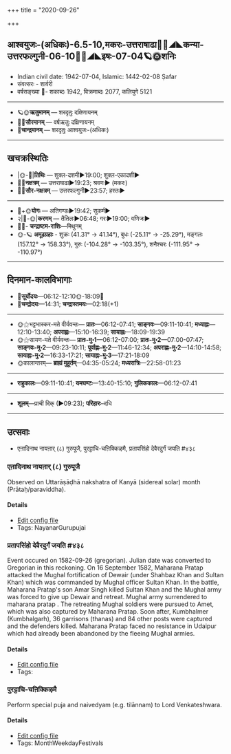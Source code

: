 +++
title = "2020-09-26"

+++
## आश्वयुजः-(अधिकः)-6.5-10,मकरः-उत्तराषाढा🌛🌌◢◣कन्या-उत्तरफल्गुनी-06-10🌌🌞◢◣इषः-07-04🪐🌞शनिः
- Indian civil date: 1942-07-04, Islamic: 1442-02-08 Ṣafar
- संवत्सरः - शार्वरी
- वर्षसङ्ख्या 🌛- शकाब्दः 1942, विक्रमाब्दः 2077, कलियुगे 5121
___________________
- 🪐🌞**ऋतुमानम्** — शरदृतुः दक्षिणायनम्
- 🌌🌞**सौरमानम्** — वर्षऋतुः दक्षिणायनम्
- 🌛**चान्द्रमानम्** — शरदृतुः आश्वयुजः-(अधिकः)
___________________


## खचक्रस्थितिः
- |🌞-🌛|**तिथिः** — शुक्ल-दशमी►19:00; शुक्ल-एकादशी►  
- 🌌🌛**नक्षत्रम्** — उत्तराषाढा►19:23; श्रवणः► (मकरः)  
- 🌌🌞**सौर-नक्षत्रम्** — उत्तरफल्गुनी►23:57; हस्तः►  
___________________
- 🌛+🌞**योगः** — अतिगण्डः►19:42; सुकर्म►  
- २|🌛-🌞|**करणम्** — तैतिलः►06:48; गरः►19:00; वणिजः►  
- 🌌🌛- **चन्द्राष्टम-राशिः**—मिथुनम्  
- 🌞-🪐 **अमूढग्रहाः** - शुक्रः (41.31° → 41.14°), बुधः (-25.11° → -25.29°), मङ्गलः (157.12° → 158.33°), गुरुः (-104.28° → -103.35°), शनैश्चरः (-111.95° → -110.97°)
___________________


## दिनमान-कालविभागाः
- 🌅**सूर्योदयः**—06:12-12:10🌞️-18:09🌇  
- 🌛**चन्द्रोदयः**—14:31; **चन्द्रास्तमयः**—02:18(+1)  
___________________
- 🌞⚝भट्टभास्कर-मते वीर्यवन्तः— **प्रातः**—06:12-07:41; **साङ्गवः**—09:11-10:41; **मध्याह्नः**—12:10-13:40; **अपराह्णः**—15:10-16:39; **सायाह्नः**—18:09-19:39  
- 🌞⚝सायण-मते वीर्यवन्तः— **प्रातः-मु॰1**—06:12-07:00; **प्रातः-मु॰2**—07:00-07:47; **साङ्गवः-मु॰2**—09:23-10:11; **पूर्वाह्णः-मु॰2**—11:46-12:34; **अपराह्णः-मु॰2**—14:10-14:58; **सायाह्नः-मु॰2**—16:33-17:21; **सायाह्नः-मु॰3**—17:21-18:09  
- 🌞कालान्तरम्— **ब्राह्मं मुहूर्तम्**—04:35-05:24; **मध्यरात्रिः**—22:58-01:23  
___________________
- **राहुकालः**—09:11-10:41; **यमघण्टः**—13:40-15:10; **गुलिककालः**—06:12-07:41  
___________________
- **शूलम्**—प्राची दिक् (►09:23); **परिहारः**–दधि  
___________________

## उत्सवाः
- एऩादिनाथ नायऩार् (८) गुरुपूजै, पुरट्टाचि-चऩिक्किऴमै, प्रतापसिंहो देवैरदुर्गं जयति #४३८
### एऩादिनाथ नायऩार् (८) गुरुपूजै

Observed on Uttarāṣāḍhā nakshatra of Kanyā (sidereal solar) month (Prātaḥ/paraviddha). 

#### Details
- [Edit config file](https://github.com/jyotisham/adyatithi/blob/master/mahApuruSha/nAyanAr/sidereal_solar_month/nakshatra/06/21/En2AdinAtha_nAyan2Ar_%288%29_gurupUjai.toml)
- Tags: NayanarGurupujai


### प्रतापसिंहो देवैरदुर्गं जयति #४३८

Event occured on 1582-09-26 (gregorian). Julian date was converted to Gregorian in this reckoning. On 16 September 1582, Maharana Pratap attacked the Mughal fortification of Dewair (under Shahbaz Khan and Sultan Khan) which was commanded by Mughal officer Sultan Khan. In the battle, Maharana Pratap's son Amar Singh killed Sultan Khan and the Mughal army was forced to give up Dewair and retreat. Mughal army surrendered to maharana pratap . The retreating Mughal soldiers were pursued to Amet, which was also captured by Maharana Pratap. Soon after, Kumbhalmer (Kumbhalgarh), 36 garrisons (thanas) and 84 other posts were captured and the defenders killed. Maharana Pratap faced no resistance in Udaipur which had already been abandoned by the fleeing Mughal armies.

#### Details
- [Edit config file](https://github.com/jyotisham/adyatithi/blob/master/mahApuruSha/xatra-later/julian/day/09/16/pratApasiMho_devaira-yuddhe_jayati.toml)
- Tags: 


### पुरट्टाचि-चऩिक्किऴमै

Perform special puja and naivedyam (e.g. tilānnam) to Lord Venkateshwara.

#### Details
- [Edit config file](https://github.com/jyotisham/adyatithi/blob/master/tamil/description_only/puraTTAci~can2ikkizhamai.toml)
- Tags: MonthWeekdayFestivals


